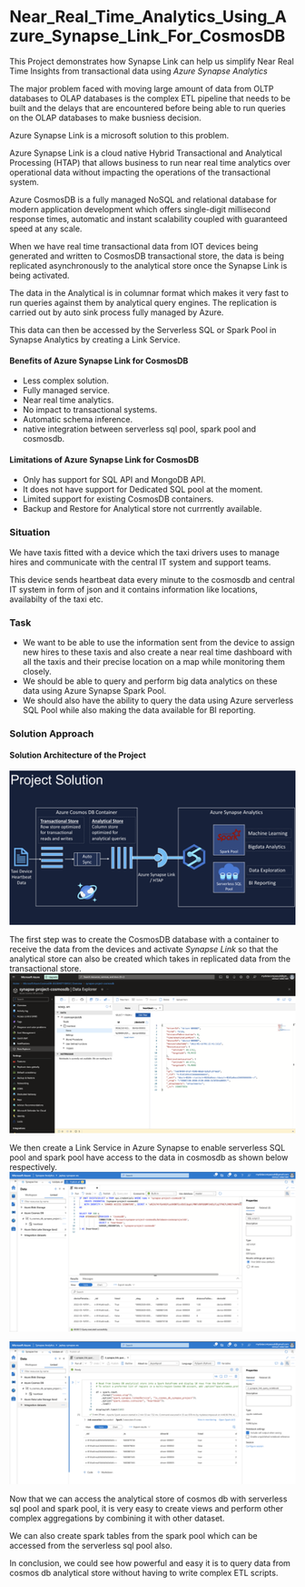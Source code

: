 # Near_Real_Time_Analytics_Using_Azure_Synapse_Link_For_CosmosDB
This Project demonstrates how Synapse Link can help us simplify Near Real Time Insights from transactional data using *Azure Synapse Analytics*

The major problem faced with moving large amount of data from OLTP databases to OLAP databases is the complex ETL pipeline that needs to be built and the delays that are encountered before being able to run queries on the OLAP databases to make busniess decision.

Azure Synapse Link is a microsoft solution to this problem.

Azure Synapse Link is a cloud native Hybrid Transactional and Analytical Processing (HTAP)  that allows business to run near real time analytics over operational data without impacting the operations of the transactional system.

Azure CosmosDB is a fully managed NoSQL and relational database for modern application development which offers single-digit millisecond response times, automatic and instant scalability coupled with guaranteed speed at any scale.

When we have real time transactional data from IOT devices being generated and written to CosmosDB transactional store, the data is being replicated asynchronously to the analytical store once the Synapse Link is being activated.

The data in the Analytical is in columnar format which makes it very fast to run queries against them by analytical query engines. The replication is carried out by auto sink process fully managed by Azure.

This data can then be accessed by the Serverless SQL or Spark Pool in Synapse Analytics by creating a Link Service.

#### Benefits of Azure Synapse Link for CosmosDB
* Less complex solution.
* Fully managed service.
* Near real time analytics.
* No impact to transactional systems.
* Automatic schema inference.
* native integration between serverless sql pool, spark pool and cosmosdb.

#### Limitations of Azure Synapse Link for CosmosDB
* Only has support for SQL API and MongoDB API.
* It does not have support for Dedicated SQL pool at the moment.
* Limited support for existing CosmosDB containers.
* Backup and Restore for Analytical store not currrently available.

### Situation
We have taxis fitted with a device which the taxi drivers uses to manage hires and communicate with the central IT system and support teams. 

This device sends heartbeat data every minute to the cosmosdb and central IT system in form of json and it contains information like locations, availabilty of the taxi etc.

### Task
* We want to be able to use the information sent from the device to assign new hires to these taxis and also create a near real time dashboard with all the taxis and their precise location on a map while monitoring them closely.
* We should be able to query and perform big data analytics on these data using Azure Synapse Spark Pool.
* We should also have the ability to query the data using Azure serverless SQL Pool while also making the data available for BI reporting.

### Solution Approach
#### Solution Architecture of the Project
<img src="https://github.com/jaykay04/Near_Real_Time_Analytics_Using_Azure_Synapse_Link_For_CosmosDB/blob/main/Synapse%20Link%20Image/solution%20architecture.png">

The first step was to create the CosmosDB database with a container to receive the data from the devices and activate *Synapse Link* so that the analytical store can also be created which takes in replicated data from the transactional store.
<img src="https://github.com/jaykay04/Near_Real_Time_Analytics_Using_Azure_Synapse_Link_For_CosmosDB/blob/main/Synapse%20Link%20Image/create_cosmosdb.png">

We then create a Link Service in Azure Synapse to enable serverless SQL pool and spark pool have access to the data in cosmosdb as shown below respectively.
<img src="https://github.com/jaykay04/Near_Real_Time_Analytics_Using_Azure_Synapse_Link_For_CosmosDB/blob/main/Synapse%20Link%20Image/access%20cosmosdb%20data%20from%20serverless.png">

<img src="https://github.com/jaykay04/Near_Real_Time_Analytics_Using_Azure_Synapse_Link_For_CosmosDB/blob/main/Synapse%20Link%20Image/access%20cosmosdb%20spark%20pool.png">

Now that we can access the analytical store of cosmos db with serverless sql pool and spark pool, it is very easy to create views and perform other complex aggregations by combining it with other dataset.

We can also create spark tables from the spark pool which can be accessed from the serverless sql pool also.

In conclusion, we could see how powerful and easy it is to query data from cosmos db analytical store without having to write complex ETL scripts.
